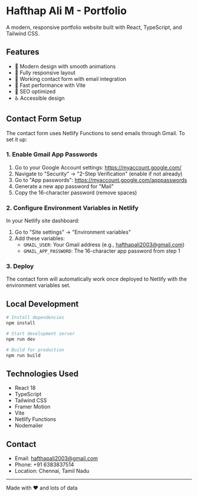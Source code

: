 # Hafthap Ali M - Portfolio

A modern, responsive portfolio website built with React, TypeScript, and Tailwind CSS.

## Features

- 🎨 Modern design with smooth animations
- 📱 Fully responsive layout
- 📧 Working contact form with email integration
- 🚀 Fast performance with Vite
- 🎯 SEO optimized
- ♿ Accessible design

## Contact Form Setup

The contact form uses Netlify Functions to send emails through Gmail. To set it up:

### 1. Enable Gmail App Passwords

1. Go to your Google Account settings: https://myaccount.google.com/
2. Navigate to "Security" → "2-Step Verification" (enable if not already)
3. Go to "App passwords": https://myaccount.google.com/apppasswords
4. Generate a new app password for "Mail"
5. Copy the 16-character password (remove spaces)

### 2. Configure Environment Variables in Netlify

In your Netlify site dashboard:

1. Go to "Site settings" → "Environment variables"
2. Add these variables:
   - `GMAIL_USER`: Your Gmail address (e.g., hafthapali2003@gmail.com)
   - `GMAIL_APP_PASSWORD`: The 16-character app password from step 1

### 3. Deploy

The contact form will automatically work once deployed to Netlify with the environment variables set.

## Local Development

```bash
# Install dependencies
npm install

# Start development server
npm run dev

# Build for production
npm run build
```

## Technologies Used

- React 18
- TypeScript
- Tailwind CSS
- Framer Motion
- Vite
- Netlify Functions
- Nodemailer

## Contact

- Email: hafthapali2003@gmail.com
- Phone: +91 6383837514
- Location: Chennai, Tamil Nadu

---

Made with ❤️ and lots of data